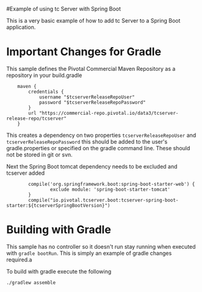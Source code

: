 #Example of using tc Server with Spring Boot

This is a very basic example of how to add tc Server to a Spring Boot application. 

# Important Changes for Gradle

This sample defines the Pivotal Commercial Maven Repository as a repository in your build.gradle

```
    maven {
        credentials {
            username "$tcserverReleaseRepoUser"
            password "$tcserverReleaseRepoPassword"
        }   
        url "https://commercial-repo.pivotal.io/data3/tcserver-release-repo/tcserver"
    }   
```

This creates a dependency on two properties `tcserverReleaseRepoUser` and `tcserverReleaseRepoPassword` this should be added to the user's gradle.properties or specified on the gradle command line. These should not be stored in git or svn.


Next the Spring Boot tomcat dependency needs to be excluded and tcserver added

```
        compile('org.springframework.boot:spring-boot-starter-web') {
                exclude module: 'spring-boot-starter-tomcat'
        }   
        compile("io.pivotal.tcserver.boot:tcserver-spring-boot-starter:${tcserverSpringBootVersion}")

```


# Building with Gradle

This sample has no controller so it doesn't run stay running when executed with `gradle bootRun`. This is simply an example of gradle changes required.a

To build with gradle execute the following

```
./gradlew assemble
```


